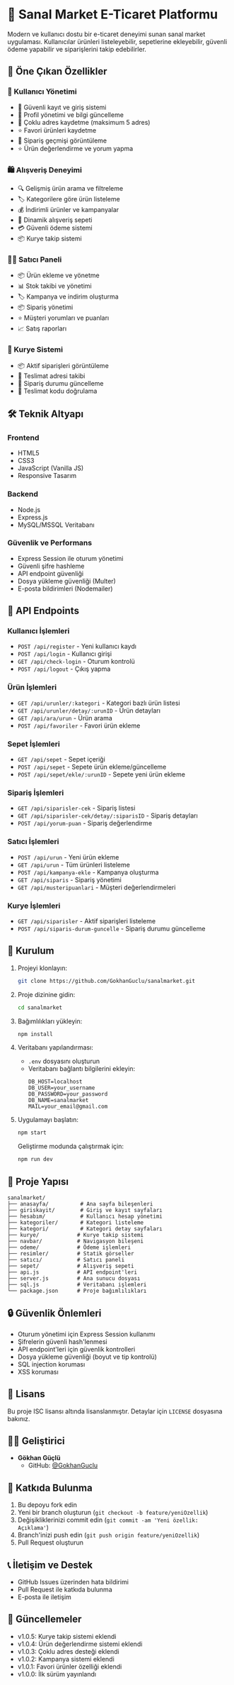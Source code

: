 # 🛒 Sanal Market E-Ticaret Platformu

Modern ve kullanıcı dostu bir e-ticaret deneyimi sunan sanal market uygulaması. Kullanıcılar ürünleri listeleyebilir, sepetlerine ekleyebilir, güvenli ödeme yapabilir ve siparişlerini takip edebilirler.

## 🌟 Öne Çıkan Özellikler

### 👤 Kullanıcı Yönetimi
- 🔐 Güvenli kayıt ve giriş sistemi
- 👤 Profil yönetimi ve bilgi güncelleme
- 📍 Çoklu adres kaydetme (maksimum 5 adres)
- ⭐ Favori ürünleri kaydetme
- 📝 Sipariş geçmişi görüntüleme
- ⭐ Ürün değerlendirme ve yorum yapma

### 🛍️ Alışveriş Deneyimi
- 🔍 Gelişmiş ürün arama ve filtreleme
- 🏷️ Kategorilere göre ürün listeleme
- 💰 İndirimli ürünler ve kampanyalar
- 🛒 Dinamik alışveriş sepeti
- 💳 Güvenli ödeme sistemi
- 📦 Kurye takip sistemi

### 👨‍💼 Satıcı Paneli
- 📦 Ürün ekleme ve yönetme
- 📊 Stok takibi ve yönetimi
- 🏷️ Kampanya ve indirim oluşturma
- 📦 Sipariş yönetimi
- ⭐ Müşteri yorumları ve puanları
- 📈 Satış raporları

### 🚚 Kurye Sistemi
- 📦 Aktif siparişleri görüntüleme
- 📍 Teslimat adresi takibi
- 🔄 Sipariş durumu güncelleme
- 📱 Teslimat kodu doğrulama

## 🛠️ Teknik Altyapı

### Frontend
- HTML5
- CSS3
- JavaScript (Vanilla JS)
- Responsive Tasarım

### Backend
- Node.js
- Express.js
- MySQL/MSSQL Veritabanı

### Güvenlik ve Performans
- Express Session ile oturum yönetimi
- Güvenli şifre hashleme
- API endpoint güvenliği
- Dosya yükleme güvenliği (Multer)
- E-posta bildirimleri (Nodemailer)

## 📡 API Endpoints

### Kullanıcı İşlemleri
- `POST /api/register` - Yeni kullanıcı kaydı
- `POST /api/login` - Kullanıcı girişi
- `GET /api/check-login` - Oturum kontrolü
- `POST /api/logout` - Çıkış yapma

### Ürün İşlemleri
- `GET /api/urunler/:kategori` - Kategori bazlı ürün listesi
- `GET /api/urunler/detay/:urunID` - Ürün detayları
- `GET /api/ara/urun` - Ürün arama
- `POST /api/favoriler` - Favori ürün ekleme

### Sepet İşlemleri
- `GET /api/sepet` - Sepet içeriği
- `POST /api/sepet` - Sepete ürün ekleme/güncelleme
- `POST /api/sepet/ekle/:urunID` - Sepete yeni ürün ekleme

### Sipariş İşlemleri
- `GET /api/siparisler-cek` - Sipariş listesi
- `GET /api/siparisler-cek/detay/:siparisID` - Sipariş detayları
- `POST /api/yorum-puan` - Sipariş değerlendirme

### Satıcı İşlemleri
- `POST /api/urun` - Yeni ürün ekleme
- `GET /api/urun` - Tüm ürünleri listeleme
- `POST /api/kampanya-ekle` - Kampanya oluşturma
- `GET /api/siparis` - Sipariş yönetimi
- `GET /api/musteripuanlari` - Müşteri değerlendirmeleri

### Kurye İşlemleri
- `GET /api/siparisler` - Aktif siparişleri listeleme
- `POST /api/siparis-durum-guncelle` - Sipariş durumu güncelleme

## 🚀 Kurulum

1. Projeyi klonlayın:
   ```bash
   git clone https://github.com/GokhanGuclu/sanalmarket.git
   ```

2. Proje dizinine gidin:
   ```bash
   cd sanalmarket
   ```

3. Bağımlılıkları yükleyin:
   ```bash
   npm install
   ```

4. Veritabanı yapılandırması:
   - `.env` dosyasını oluşturun
   - Veritabanı bağlantı bilgilerini ekleyin:
     ```
     DB_HOST=localhost
     DB_USER=your_username
     DB_PASSWORD=your_password
     DB_NAME=sanalmarket
     MAIL=your_email@gmail.com
     ```

5. Uygulamayı başlatın:
   ```bash
   npm start
   ```
   
   Geliştirme modunda çalıştırmak için:
   ```bash
   npm run dev
   ```

## 📁 Proje Yapısı

```
sanalmarket/
├── anasayfa/          # Ana sayfa bileşenleri
├── giriskayit/        # Giriş ve kayıt sayfaları
├── hesabım/           # Kullanıcı hesap yönetimi
├── kategoriler/       # Kategori listeleme
├── kategori/          # Kategori detay sayfaları
├── kurye/            # Kurye takip sistemi
├── navbar/           # Navigasyon bileşeni
├── odeme/            # Ödeme işlemleri
├── resimler/         # Statik görseller
├── satıcı/           # Satıcı paneli
├── sepet/            # Alışveriş sepeti
├── api.js            # API endpoint'leri
├── server.js         # Ana sunucu dosyası
├── sql.js            # Veritabanı işlemleri
└── package.json      # Proje bağımlılıkları
```

## 🔒 Güvenlik Önlemleri

- Oturum yönetimi için Express Session kullanımı
- Şifrelerin güvenli hash'lenmesi
- API endpoint'leri için güvenlik kontrolleri
- Dosya yükleme güvenliği (boyut ve tip kontrolü)
- SQL injection koruması
- XSS koruması

## 📝 Lisans

Bu proje ISC lisansı altında lisanslanmıştır. Detaylar için `LICENSE` dosyasına bakınız.

## 👨‍💻 Geliştirici

- **Gökhan Güçlü**
  - GitHub: [@GokhanGuclu](https://github.com/GokhanGuclu)

## 🤝 Katkıda Bulunma

1. Bu depoyu fork edin
2. Yeni bir branch oluşturun (`git checkout -b feature/yeniOzellik`)
3. Değişikliklerinizi commit edin (`git commit -am 'Yeni özellik: Açıklama'`)
4. Branch'inizi push edin (`git push origin feature/yeniOzellik`)
5. Pull Request oluşturun

## 📞 İletişim ve Destek

- GitHub Issues üzerinden hata bildirimi
- Pull Request ile katkıda bulunma
- E-posta ile iletişim

## 🔄 Güncellemeler

- v1.0.5: Kurye takip sistemi eklendi
- v1.0.4: Ürün değerlendirme sistemi eklendi
- v1.0.3: Çoklu adres desteği eklendi
- v1.0.2: Kampanya sistemi eklendi
- v1.0.1: Favori ürünler özelliği eklendi
- v1.0.0: İlk sürüm yayınlandı